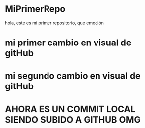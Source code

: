 # MiPrimerRepo
hola, este es mi primer repositorio, que emoción
# mi primer cambio en visual de gitHub
# mi segundo cambio en visual de gitHub
# AHORA ES UN COMMIT LOCAL SIENDO SUBIDO A GITHUB OMG